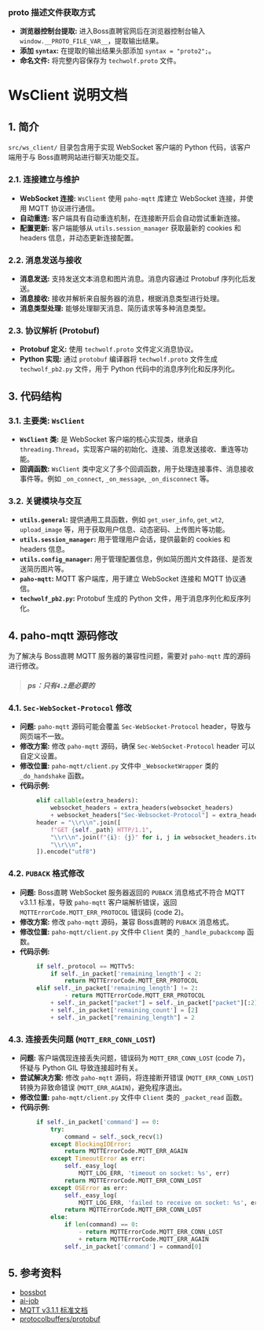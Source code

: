 ### proto 描述文件获取方式

*   **浏览器控制台提取:**  进入Boss直聘官网后在浏览器控制台输入 `window.__PROTO_FILE_VAR__`，提取输出结果。
*   **添加 `syntax`:**  在提取的输出结果头部添加 `syntax = "proto2";`。
*   **命名文件:**  将完整内容保存为 `techwolf.proto` 文件。

# WsClient 说明文档

## 1. 简介

`src/ws_client/` 目录包含用于实现 WebSocket 客户端的 Python 代码，该客户端用于与 Boss直聘网站进行聊天功能交互。


### 2.1. 连接建立与维护

*   **WebSocket 连接:**  `WsClient` 使用 `paho-mqtt` 库建立 WebSocket 连接，并使用 MQTT 协议进行通信。
*   **自动重连:**  客户端具有自动重连机制，在连接断开后会自动尝试重新连接。
*   **配置更新:**  客户端能够从 `utils.session_manager` 获取最新的 cookies 和 headers 信息，并动态更新连接配置。

### 2.2. 消息发送与接收

*   **消息发送:**  支持发送文本消息和图片消息。消息内容通过 Protobuf 序列化后发送。
*   **消息接收:**  接收并解析来自服务器的消息，根据消息类型进行处理。
*   **消息类型处理:**  能够处理聊天消息、简历请求等多种消息类型。

### 2.3. 协议解析 (Protobuf)

*   **Protobuf 定义:**  使用 `techwolf.proto` 文件定义消息协议。
*   **Python 实现:**  通过 `protobuf` 编译器将 `techwolf.proto` 文件生成 `techwolf_pb2.py` 文件，用于 Python 代码中的消息序列化和反序列化。

## 3. 代码结构

### 3.1. 主要类: `WsClient`

*   **`WsClient` 类:**  是 WebSocket 客户端的核心实现类，继承自 `threading.Thread`，实现客户端的初始化、连接、消息发送接收、重连等功能。
*   **回调函数:**  `WsClient` 类中定义了多个回调函数，用于处理连接事件、消息接收事件等。例如 `_on_connect`, `_on_message`, `_on_disconnect` 等。

### 3.2. 关键模块与交互

*   **`utils.general`:**  提供通用工具函数，例如 `get_user_info`, `get_wt2`, `upload_image` 等，用于获取用户信息、动态密码、上传图片等功能。
*   **`utils.session_manager`:**  用于管理用户会话，提供最新的 cookies 和 headers 信息。
*   **`utils.config_manager`:**  用于管理配置信息，例如简历图片文件路径、是否发送简历图片等。
*   **`paho-mqtt`:**  MQTT 客户端库，用于建立 WebSocket 连接和 MQTT 协议通信。
*   **`techwolf_pb2.py`:**  Protobuf 生成的 Python 文件，用于消息序列化和反序列化。

## 4. paho-mqtt 源码修改

为了解决与 Boss直聘 MQTT 服务器的兼容性问题，需要对 `paho-mqtt` 库的源码进行修改。
> ##### ps：只有`4.2`是必要的

### 4.1. `Sec-WebSocket-Protocol` 修改

*   **问题:**  `paho-mqtt` 源码可能会覆盖 `Sec-WebSocket-Protocol` header，导致与网页端不一致。
*   **修改方案:**  修改 `paho-mqtt` 源码，确保 `Sec-WebSocket-Protocol` header 可以自定义设置。
*   **修改位置:**  `paho-mqtt/client.py` 文件中 `_WebsocketWrapper` 类的 `_do_handshake` 函数。
*   **代码示例:**

```python
        elif callable(extra_headers):
            websocket_headers = extra_headers(websocket_headers)
            + websocket_headers["Sec-Websocket-Protocol"] = extra_headers.get('Sec-WebSocket-Protocol', 'mqtt')
        header = "\\r\\n".join([
            f"GET {self._path} HTTP/1.1",
            "\\r\\n".join(f"{i}: {j}" for i, j in websocket_headers.items()),
            "\\r\\n",
        ]).encode("utf8")
```

### 4.2. `PUBACK` 格式修改

*   **问题:**  Boss直聘 WebSocket 服务器返回的 `PUBACK` 消息格式不符合 MQTT v3.1.1 标准，导致 `paho-mqtt` 客户端解析错误，返回 `MQTTErrorCode.MQTT_ERR_PROTOCOL` 错误码 (code 2)。
*   **修改方案:**  修改 `paho-mqtt` 源码，兼容 Boss直聘的 `PUBACK` 消息格式。
*   **修改位置:**  `paho-mqtt/client.py` 文件中 `Client` 类的 `_handle_pubackcomp` 函数。
*   **代码示例:**

```python
        if self._protocol == MQTTv5:
            if self._in_packet['remaining_length'] < 2:
                return MQTTErrorCode.MQTT_ERR_PROTOCOL
        elif self._in_packet['remaining_length'] != 2:
                - return MQTTErrorCode.MQTT_ERR_PROTOCOL
            + self._in_packet["packet"] = self._in_packet["packet"][:2]
            + self._in_packet['remaining_count'] = [2]
            + self._in_packet["remaining_length"] = 2
```

### 4.3. 连接丢失问题 (`MQTT_ERR_CONN_LOST`)

*   **问题:**  客户端偶现连接丢失问题，错误码为 `MQTT_ERR_CONN_LOST` (code 7)，怀疑与 Python GIL 导致连接超时有关。
*   **尝试解决方案:**  修改 `paho-mqtt` 源码，将连接断开错误 (`MQTT_ERR_CONN_LOST`) 转换为非致命错误 (`MQTT_ERR_AGAIN`)，避免程序退出。
*   **修改位置:**  `paho-mqtt/client.py` 文件中 `Client` 类的 `_packet_read` 函数。
*   **代码示例:**

```python
        if self._in_packet['command'] == 0:
            try:
                command = self._sock_recv(1)
            except BlockingIOError:
                return MQTTErrorCode.MQTT_ERR_AGAIN
            except TimeoutError as err:
                self._easy_log(
                    MQTT_LOG_ERR, 'timeout on socket: %s', err)
                return MQTTErrorCode.MQTT_ERR_CONN_LOST
            except OSError as err:
                self._easy_log(
                    MQTT_LOG_ERR, 'failed to receive on socket: %s', err)
                return MQTTErrorCode.MQTT_ERR_CONN_LOST
            else:
                if len(command) == 0:
                    - return MQTTErrorCode.MQTT_ERR_CONN_LOST
                    + return MQTTErrorCode.MQTT_ERR_AGAIN
                self._in_packet['command'] = command[0]
```

## 5. 参考资料

*   [bossbot](https://github.com/xmiaoq/bossbot)
*   [ai-job](https://github.com/yangfeng20/ai-job)
*   [MQTT v3.1.1 标准文档](https://docs.oasis-open.org/mqtt/mqtt/v3.1.1/os/mqtt-v3.1.1-os.html)
*   [protocolbuffers/protobuf](https://github.com/protocolbuffers/protobuf)
